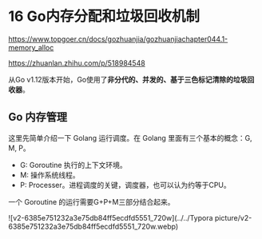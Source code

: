 # 16 Go内存分配和垃圾回收机制

https://www.topgoer.cn/docs/gozhuanjia/gozhuanjiachapter044.1-memory_alloc

https://zhuanlan.zhihu.com/p/518984548

从Go v1.12版本开始，Go使用了**非分代的、并发的、基于三色标记清除的垃圾回收器**。

## Go 内存管理

这里先简单介绍一下 Golang 运行调度。在 Golang 里面有三个基本的概念：G, M, P。

- G: Goroutine 执行的上下文环境。
- M: 操作系统线程。
- P: Processer。进程调度的关键，调度器，也可以认为约等于CPU。

一个 Goroutine 的运行需要G+P+M三部分结合起来。

![v2-6385e751232a3e75db84ff5ecdfd5551_720w](../../Typora picture/v2-6385e751232a3e75db84ff5ecdfd5551_720w.webp)

